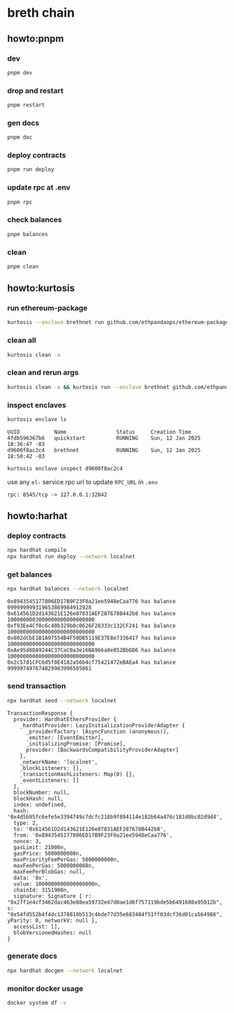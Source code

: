 # breth chain

## howto:pnpm

### dev

```sh
pnpm dev
```

### drop and restart

```sh
pnpm restart
```

### gen docs

```sh
pnpm doc
```

### deploy contracts

```sh
pnpm run deploy
```

### update rpc at .env

```sh
pnpm rpc
```

### check balances

```sh
pnpm balances
```

### clean

```sh
pnpm clean
```

## howto:kurtosis

### run ethereum-package

```sh
kurtosis --enclave brethnet run github.com/ethpandaops/ethereum-package --args-file args.yaml
```

### clean all

```sh
kurtosis clean -a
```

### clean and rerun args

```sh
kurtosis clean -a && kurtosis run --enclave brethnet github.com/ethpandaops/ethereum-package --args-file args.yaml
```

### inspect enclaves

```sh
kurtosis enclave ls
```

```
UUID           Name                Status     Creation Time
4fdb596367b6   quickstart          RUNNING    Sun, 12 Jan 2025 18:36:47 -03
d9600f8ac2c4   brethnet            RUNNING    Sun, 12 Jan 2025 18:50:42 -03
```

```sh
kurtosis enclave inspect d9600f8ac2c4
```

use any `el-` service rpc url to update `RPC_URL` in `.env`

```
rpc: 8545/tcp -> 127.0.0.1:32842
```

## howto:harhat

### deploy contracts

```sh
npx hardhat compile
npx hardhat run deploy --network localnet
```

### get balances

```sh
npx hardhat balances --network localnet
```

```
0x8943545177806ED17B9F23F0a21ee5948eCaa776 has balance 999999999319653869984912928
0x614561D2d143621E126e87831AEF287678B442b8 has balance 1000000003000000000000000000
0xf93Ee4Cf8c6c40b329b0c0626F28333c132CF241 has balance 1000000000000000000000000000
0x802dCbE1B1A97554B4F50DB5119E37E8e7336417 has balance 1000000000000000000000000000
0xAe95d8DA9244C37CaC0a3e16BA966a8e852Bb6D6 has balance 1000000000000000000000000000
0x2c57d1CFC6d5f8E4182a56b4cf75421472eBAEa4 has balance 999997497674829983996505861
```

### send transaction

```sh
npx hardhat send --network localnet
```

```
TransactionResponse {
  provider: HardhatEthersProvider {
    _hardhatProvider: LazyInitializationProviderAdapter {
      _providerFactory: [AsyncFunction (anonymous)],
      _emitter: [EventEmitter],
      _initializingPromise: [Promise],
      provider: [BackwardsCompatibilityProviderAdapter]
    },
    _networkName: 'localnet',
    _blockListeners: [],
    _transactionHashListeners: Map(0) {},
    _eventListeners: []
  },
  blockNumber: null,
  blockHash: null,
  index: undefined,
  hash: '0x4d5b95fc6efe5e3394749c7dcfc218b9f894114e182b64a476c181d0bc02d9d4',
  type: 2,
  to: '0x614561D2d143621E126e87831AEF287678B442b8',
  from: '0x8943545177806ED17B9F23F0a21ee5948eCaa776',
  nonce: 3,
  gasLimit: 21000n,
  gasPrice: 5000000008n,
  maxPriorityFeePerGas: 5000000000n,
  maxFeePerGas: 5000000008n,
  maxFeePerBlobGas: null,
  data: '0x',
  value: 1000000000000000000n,
  chainId: 3151908n,
  signature: Signature { r: "0x27f1e4cf3462dac463e88ea59732e47d0ae1d6f757119bde5b6491680a95012b", s: "0x54fd552b4f4dc1378810b513c4bde77d35e683404f51ff03dcf36d01ca564986", yParity: 0, networkV: null },
  accessList: [],
  blobVersionedHashes: null
}
```

### generate docs

```sh
npx hardhat docgen --network localnet
```

### monitor docker usage

```sh
docker system df -v
```
